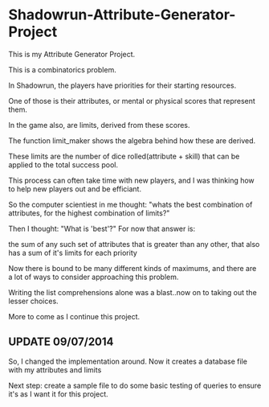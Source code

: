 Shadowrun-Attribute-Generator-Project
=====================================

This is my Attribute Generator Project.

This is a combinatorics problem. 

In Shadowrun, the players have priorities for their starting resources.

One of those is their attributes, or mental or physical scores that represent them.

In the game also, are limits, derived from these scores. 

The function limit_maker shows the algebra behind how these are derived.

These limits are the number of dice rolled(attribute + skill) that can be applied to the total success pool.

This process can often take time with new players, and I was thinking how to help new players out and be efficiant.

So the computer scientiest in me thought: "whats the best combination of attributes, for the highest combination of limits?"

Then I thought: "What is 'best'?" For now that answer is:

the sum of any such set of attributes that is greater than any other, that also has a sum of it's limits for each priority

Now there is bound to be many different kinds of maximums, and there are a lot of ways to consider approaching this problem.

Writing the list comprehensions alone was a blast..now on to taking out the lesser choices. 

More to come as I continue this project.

UPDATE 09/07/2014
---------------------
So, I changed the implementation around. Now it creates a database file with my attributes and limits

Next step: create a sample file to do some basic testing of queries to ensure it's as I want it for this project.

